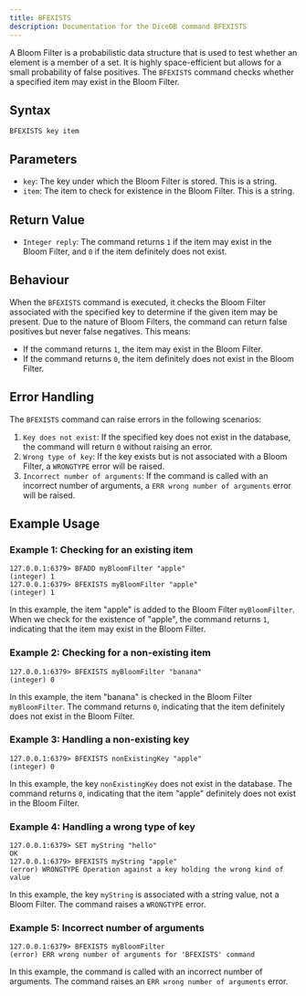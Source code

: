 ```yaml
---
title: BFEXISTS
description: Documentation for the DiceDB command BFEXISTS
---
```


A Bloom Filter is a probabilistic data structure that is used to test whether an element is a member of a set. It is highly space-efficient but allows for a small probability of false positives. The `BFEXISTS` command checks whether a specified item may exist in the Bloom Filter.

## Syntax

```plaintext
BFEXISTS key item
```

## Parameters

- `key`: The key under which the Bloom Filter is stored. This is a string.
- `item`: The item to check for existence in the Bloom Filter. This is a string.

## Return Value

- `Integer reply`: The command returns `1` if the item may exist in the Bloom Filter, and `0` if the item definitely does not exist.

## Behaviour

When the `BFEXISTS` command is executed, it checks the Bloom Filter associated with the specified key to determine if the given item may be present. Due to the nature of Bloom Filters, the command can return false positives but never false negatives. This means:

- If the command returns `1`, the item may exist in the Bloom Filter.
- If the command returns `0`, the item definitely does not exist in the Bloom Filter.

## Error Handling

The `BFEXISTS` command can raise errors in the following scenarios:

1. `Key does not exist`: If the specified key does not exist in the database, the command will return `0` without raising an error.
1. `Wrong type of key`: If the key exists but is not associated with a Bloom Filter, a `WRONGTYPE` error will be raised.
1. `Incorrect number of arguments`: If the command is called with an incorrect number of arguments, a `ERR wrong number of arguments` error will be raised.

## Example Usage

### Example 1: Checking for an existing item

```plaintext
127.0.0.1:6379> BFADD myBloomFilter "apple"
(integer) 1
127.0.0.1:6379> BFEXISTS myBloomFilter "apple"
(integer) 1
```

In this example, the item "apple" is added to the Bloom Filter `myBloomFilter`. When we check for the existence of "apple", the command returns `1`, indicating that the item may exist in the Bloom Filter.

### Example 2: Checking for a non-existing item

```plaintext
127.0.0.1:6379> BFEXISTS myBloomFilter "banana"
(integer) 0
```

In this example, the item "banana" is checked in the Bloom Filter `myBloomFilter`. The command returns `0`, indicating that the item definitely does not exist in the Bloom Filter.

### Example 3: Handling a non-existing key

```plaintext
127.0.0.1:6379> BFEXISTS nonExistingKey "apple"
(integer) 0
```

In this example, the key `nonExistingKey` does not exist in the database. The command returns `0`, indicating that the item "apple" definitely does not exist in the Bloom Filter.

### Example 4: Handling a wrong type of key

```plaintext
127.0.0.1:6379> SET myString "hello"
OK
127.0.0.1:6379> BFEXISTS myString "apple"
(error) WRONGTYPE Operation against a key holding the wrong kind of value
```

In this example, the key `myString` is associated with a string value, not a Bloom Filter. The command raises a `WRONGTYPE` error.

### Example 5: Incorrect number of arguments

```plaintext
127.0.0.1:6379> BFEXISTS myBloomFilter
(error) ERR wrong number of arguments for 'BFEXISTS' command
```

In this example, the command is called with an incorrect number of arguments. The command raises an `ERR wrong number of arguments` error.
